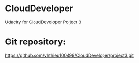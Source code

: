 # CloudDeveloper
Udacity for CloudDeveloper Porject 3
# Git repository:
https://github.com/vhthieu100499/CloudDeveloper/project3.git
